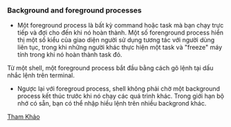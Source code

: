 ### Background and foreground processes

- Một foreground process là bất kỳ command hoặc task mà bạn chạy trực tiếp và đợi cho đến khi nó hoàn thành.
Một số forenground process hiển thị một số kiểu của giao diện người sử dụng tương tác với người dùng liên tục, trong khi những người khác thực hiện một task và "freeze" máy tính trong khi nó hoàn thành task đó.

Từ một shell, một foreground process bắt đầu bằng cách gõ lệnh tại dấu nhắc lệnh trên terminal.

- Ngược lại với foregroud process, shell không phải chờ một background process kết thúc trước khi nó chạy các quá trình khác. Trong giới hạn bộ nhớ có sẵn, bạn có thể nhập hiều lệnh trên nhiều backgrond khác.

[Tham Khảo](https://www.lifewire.com/multitasking-background-foreground-process-2180219)
